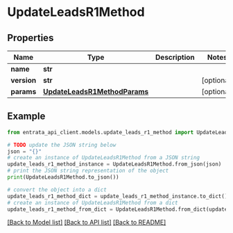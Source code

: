 # UpdateLeadsR1Method


## Properties

Name | Type | Description | Notes
------------ | ------------- | ------------- | -------------
**name** | **str** |  | 
**version** | **str** |  | [optional] 
**params** | [**UpdateLeadsR1MethodParams**](UpdateLeadsR1MethodParams.md) |  | [optional] 

## Example

```python
from entrata_api_client.models.update_leads_r1_method import UpdateLeadsR1Method

# TODO update the JSON string below
json = "{}"
# create an instance of UpdateLeadsR1Method from a JSON string
update_leads_r1_method_instance = UpdateLeadsR1Method.from_json(json)
# print the JSON string representation of the object
print(UpdateLeadsR1Method.to_json())

# convert the object into a dict
update_leads_r1_method_dict = update_leads_r1_method_instance.to_dict()
# create an instance of UpdateLeadsR1Method from a dict
update_leads_r1_method_from_dict = UpdateLeadsR1Method.from_dict(update_leads_r1_method_dict)
```
[[Back to Model list]](../README.md#documentation-for-models) [[Back to API list]](../README.md#documentation-for-api-endpoints) [[Back to README]](../README.md)


